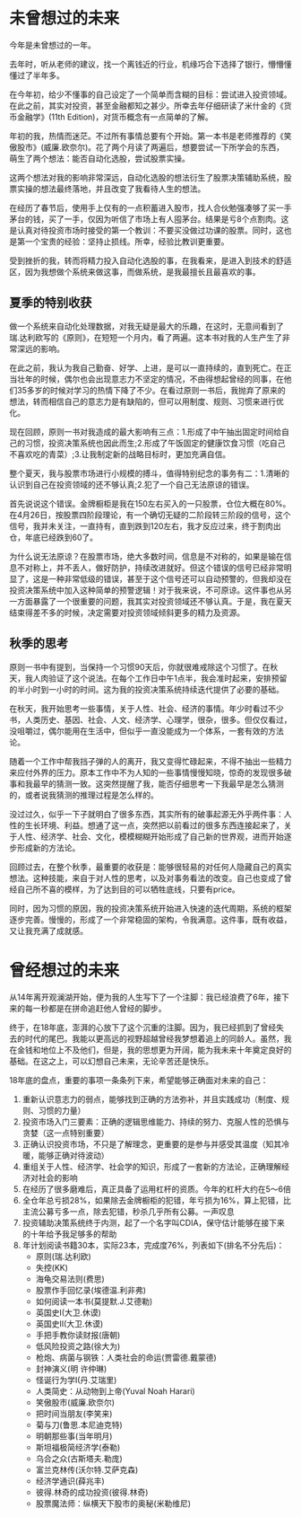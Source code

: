 # 未曾想过的未来

今年是未曾想过的一年。

去年时，听从老师的建议，找一个离钱近的行业，机缘巧合下选择了银行，懵懵懂懂过了半年多。

在今年初，给少不懂事的自己设定了一个简单而含糊的目标：尝试进入投资领域。在此之前，其实对投资，甚至金融都知之甚少。所幸去年仔细研读了米什金的《货币金融学》(11th Edition)，对货币概念有一点简单的了解。

年初的我，热情而迷茫。不过所有事情总要有个开始。第一本书是老师推荐的《笑傲股市》(威廉.欧奈尔)。花了两个月读了两遍后，想要尝试一下所学会的东西，萌生了两个想法：能否自动化选股，尝试股票实操。

这两个想法对我的影响非常深远，自动化选股的想法衍生了股票决策辅助系统，股票实操的想法最终落地，并且改变了我看待人生的想法。

在经历了春节后，使用手上仅有的一点积蓄进入股市，找人合伙勉强凑够了买一手茅台的钱，买了一手，仅因为听信了市场上有人囤茅台。结果是亏8个点割肉。这是认真对待投资市场时接受的第一个教训：不要买没做过功课的股票。同时，这也是第一个宝贵的经验：坚持止损线。所幸，经验比教训更重要。

受到挫折的我，转而将精力投入自动化选股的事，在我看来，是进入到技术的舒适区，因为我想做个系统来做这事，而做系统，是我最擅长且最喜欢的事。

## 夏季的特别收获

做一个系统来自动化处理数据，对我无疑是最大的乐趣，在这时，无意间看到了瑞.达利欧写的《原则》，在短短一个月内，看了两遍。这本书对我的人生产生了非常深远的影响。

在此之前，我认为我自己勤奋、好学、上进，是可以一直持续的，直到死亡。在正当壮年的时候，偶尔也会出现意志力不坚定的情况，不由得想起曾经的同事，在他们35多岁的时候对学习的热情下降了不少。在看过原则一书后，我抛弃了原来的想法，转而相信自己的意志力是有缺陷的，但可以用制度、规则、习惯来进行优化。

现在回顾，原则一书对我造成的最大影响有三点：1.形成了中午抽出固定时间给自己的习惯，投资决策系统也因此而生;2.形成了午饭固定的健康饮食习惯（吃自己不喜欢吃的青菜）;3.让我制定新的战略目标时，更加充满自信。

整个夏天，我与股票市场进行小规模的搏斗，值得特别纪念的事务有二：1.清晰的认识到自己在投资领域的还不够认真;2.犯了一个自己无法原谅的错误。

首先说说这个错误。金牌橱柜是我在150左右买入的一只股票，仓位大概在80%。在4月26日，按股票四阶段理论，有一个确切无疑的二阶段转三阶段的信号，这个信号，我并未关注，一直持有，直到跌到120左右，我才反应过来，终于割肉出仓，年底已经跌到60了。

为什么说无法原谅？在股票市场，绝大多数时间，信息是不对称的，如果是输在信息不对称上，并不丢人，做好防护，持续改进就好。但这个错误的信号已经非常明显了，这是一种非常低级的错误，甚至于这个信号还可以自动预警的，但我却没在投资决策系统中加入这种简单的预警逻辑！对于我来说，不可原谅。这件事也从另一方面暴露了一个很重要的问题，我其实对投资领域还不够认真。于是，我在夏天结束得差不多的时候，决定需要对投资领域倾斜更多的精力及资源。

## 秋季的思考

原则一书中有提到，当保持一个习惯90天后，你就很难戒除这个习惯了。在秋天，我人肉验证了这个说法。在每个工作日中午1点半，我会准时起来，安排预留的半小时到一小时的时间。这为我的投资决策系统持续迭代提供了必要的基础。

在秋天，我开始思考一些事情，关于人性、社会、经济的事情。年少时看过不少书，人类历史、基因、社会、人文、经济学、心理学，很杂，很多。但仅仅看过，没咀嚼过，偶尔能用在生活中，但似乎一直没能成为一个体系，一套有效的方法论。

随着一个工作中帮我挡子弹的人的离开，我又变得忙碌起来，不得不抽出一些精力来应付外界的压力。原本工作中不为人知的一些事情慢慢知晓，惊奇的发现很多破事和我最早的猜测一致。这突然提醒了我，能否仔细思考一下我最早是怎么猜测的，或者说我猜测的推理过程是怎么样的。

没过过久，似乎一下子就明白了很多东西，其实所有的破事起源无外乎两件事：人性的生长环境、利益。想通了这一点，突然把以前看过的很多东西连接起来了，关于人性、经济学、社会、文化，模模糊糊开始形成了自己新的世界观，进而开始逐步形成新的方法论。

回顾过去，在整个秋季，最重要的收获是：能够很轻易的对任何人隐藏自己的真实想法。这种技能，来自于对人性的思考，以及对事务看法的改变。自己也变成了曾经自己所不喜的模样，为了达到目的可以牺牲底线，只要有price。

同时，因为习惯的原因，我的投资决策系统开始进入快速的迭代周期，系统的框架逐步完善。慢慢的，形成了一个非常稳固的架构，令我满意。这件事，既有收益，又让我充满了成就感。

# 曾经想过的未来

从14年离开观澜湖开始，便为我的人生写下了一个注脚：我已经浪费了6年，接下来的每一秒都是在拼命追赶他人曾经的脚步。

终于，在18年底，澎湃的心放下了这个沉重的注脚。因为，我已经抓到了曾经失去的时代的尾巴。我能以更高远的视野超越曾经我梦想着追上的同龄人。虽然，我在金钱和地位上不及他们，但是，我的思想更为开阔，能为我未来十年奠定良好的基础。在这之上，可以幻想自己未来，无论辛苦还是快乐。

18年底的盘点，重要的事项一条条列下来，希望能够正确面对未来的自己：

1. 重新认识意志力的弱点，能够找到正确的方法弥补，并且实践成功（制度、规则、习惯的力量）
2. 投资市场入门三要素：正确的逻辑思维能力、持续的努力、克服人性的恐惧与贪婪（这一点特别重要）
3. 正确认识投资市场，不只是了解理念，更重要的是参与并感受其温度（知其冷暖，能够正确对待波动）
4. 重组关于人性、经济学、社会学的知识，形成了一套新的方法论，正确理解经济对社会的影响
5. 在经历了很多磨难后，真正具备了运用杠杆的资质。今年的杠杆大约在5～6倍
6. 全仓年总亏损28%，如果除去金牌橱柜的犯错，年亏损为16%，算上犯错，比主流公募亏多一点，除去犯错，秒杀几乎所有公募。一声叹息
7. 投资辅助决策系统终于内测，起了一个名字叫CDIA，保守估计能够在接下来的十年给予我足够多的帮助
8. 年计划阅读书籍30本，实际23本，完成度76%，列表如下(排名不分先后)：
    - 原则(瑞.达利欧)
    - 失控(KK)
    - 海龟交易法则(费思)
    - 股票作手回忆录(埃德温.利非弗)
    - 如何阅读一本书(莫提默.J.艾德勒)
    - 英国史I(大卫.休谟)
    - 英国史II(大卫.休谟)
    - 手把手教你读财报(唐朝)
    - 低风险投资之路(徐大为)
    - 枪炮、病菌与钢铁：人类社会的命运(贾雷德.戴蒙德)
    - 封神演义(明 许仲琳)
    - 怪诞行为学I(丹.艾瑞里)
    - 人类简史：从动物到上帝(Yuval Noah Harari)
    - 笑傲股市(威廉.欧奈尔)
    - 把时间当朋友(李笑来)
    - 菊与刀(鲁思.本尼迪克特)
    - 明朝那些事(当年明月)
    - 斯坦福极简经济学(泰勒)
    - 乌合之众(古斯塔夫.勒庞)
    - 富兰克林传(沃尔特.艾萨克森)
    - 经济学通识(薛兆丰)
    - 彼得.林奇的成功投资(彼得.林奇)
    - 股票魔法师：纵横天下股市的奥秘(米勒维尼)

